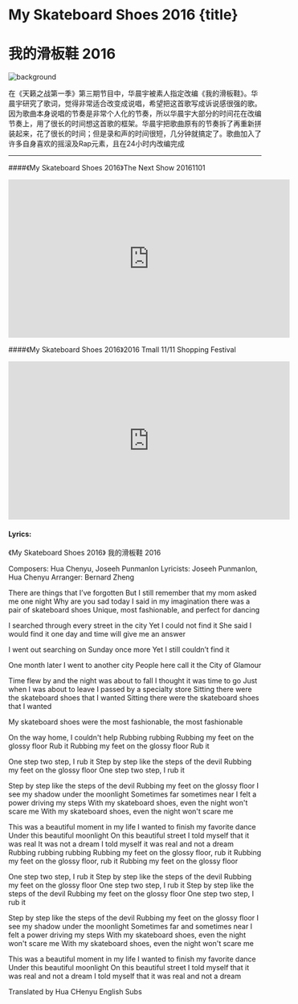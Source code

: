 # My Skateboard Shoes 2016 {title}
# 我的滑板鞋 2016
![background](https://s1.ax1x.com/2020/06/22/NGGe9e.jpg)

在《天籁之战第一季》第三期节目中，华晨宇被素人指定改编《我的滑板鞋》。华晨宇研究了歌词，觉得非常适合改变成说唱，希望把这首歌写成诉说感很强的歌。因为歌曲本身说唱的节奏是非常个人化的节奏，所以华晨宇大部分的时间花在改编节奏上，用了很长的时间想这首歌的框架。华晨宇把歌曲原有的节奏拆了再重新拼装起来，花了很长的时间；但是录和声的时间很短，几分钟就搞定了。歌曲加入了许多自身喜欢的摇滚及Rap元素，且在24小时内改编完成

---------------------------------

####《My Skateboard Shoes 2016》The Next Show 20161101

<iframe width="560" height="315" src="https://www.youtube.com/embed/9KuwVAq8-lY" frameborder="0" allow="accelerometer; autoplay; encrypted-media; gyroscope; picture-in-picture" allowfullscreen></iframe>

####《My Skateboard Shoes 2016》2016 Tmall 11/11 Shopping Festival

<iframe width="560" height="315" src="https://www.youtube.com/embed/h1-BPn3Pjl0" frameborder="0" allow="accelerometer; autoplay; encrypted-media; gyroscope; picture-in-picture" allowfullscreen></iframe>

#### Lyrics:
<div class="box">
《My Skateboard Shoes 2016》
      我的滑板鞋 2016  
   
Composers: Hua Chenyu, Joseeh Punmanlon
Lyricists: Joseeh Punmanlon, Hua Chenyu
Arranger: Bernard Zheng

There are things that I’ve forgotten
But I still remember
that my mom asked me one night
Why are you sad today
I said in my imagination there was a pair of skateboard shoes
Unique, most fashionable, and perfect for dancing

I searched through every street in the city
Yet I could not find it
She said I would find it one day
and time will give me an answer

I went out searching on Sunday once more
Yet I still couldn’t find it

One month later I went to another city
People here call it the City of Glamour

Time flew by and the night was about to fall
I thought it was time to go
Just when I was about to leave
I passed by a specialty store
Sitting there were the skateboard shoes
that I wanted
Sitting there were the skateboard shoes
that I wanted

My skateboard shoes were the most fashionable, the most fashionable

On the way home, I couldn't help
Rubbing rubbing
Rubbing my feet on the glossy floor
Rub it
Rubbing my feet on the glossy floor
Rub it

One step two step, I rub it
Step by step like the steps of the devil
Rubbing my feet on the glossy floor
One step two step, I rub it

Step by step like the steps of the devil
Rubbing my feet on the glossy floor
I see my shadow under the moonlight
Sometimes far sometimes near
I felt a power driving my steps
With my skateboard shoes,
even the night won't scare me
With my skateboard shoes,
even the night won't scare me

This was a beautiful moment in my life
I wanted to finish my favorite dance
Under this beautiful moonlight
On this beautiful street
I told myself that it was real
It was not a dream
I told myself it was real and not a dream
Rubbing rubbing rubbing
Rubbing my feet on the glossy floor, rub it
Rubbing my feet on the glossy floor, rub it
Rubbing my feet on the glossy floor

One step two step, I rub it
Step by step like the steps of the devil
Rubbing my feet on the glossy floor
One step two step, I rub it
Step by step like the steps of the devil
Rubbing my feet on the glossy floor
One step two step, I rub it

Step by step like the steps of the devil
Rubbing my feet on the glossy floor
I see my shadow under the moonlight
Sometimes far and sometimes near
I felt a power driving my steps
With my skateboard shoes,
even the night won't scare me
With my skateboard shoes,
even the night won't scare me

This was a beautiful moment in my life
I wanted to finish my favorite dance
Under this beautiful moonlight
On this beautiful street
I told myself that it was real and not a dream
I told myself that it was real and not a dream

Translated by Hua CHenyu English Subs
</div>